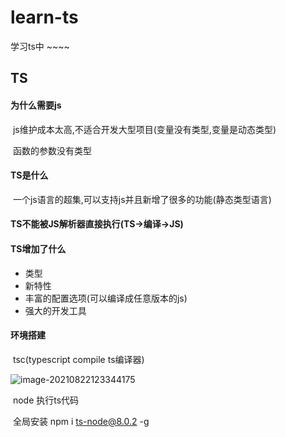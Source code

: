 # learn-ts
学习ts中 ~~~~
## TS

#### 	为什么需要js

​	js维护成本太高,不适合开发大型项目(变量没有类型,变量是动态类型)

​	函数的参数没有类型

#### 	TS是什么

​	一个js语言的超集,可以支持js并且新增了很多的功能(静态类型语言)

#### 	TS不能被JS解析器直接执行(TS->编译->JS)

#### 	TS增加了什么

- 类型
- 新特性
- 丰富的配置选项(可以编译成任意版本的js)
- 强大的开发工具



#### 环境搭建

​	tsc(typescript compile  ts编译器)

![image-20210822123344175](C:\Users\86153\AppData\Roaming\Typora\typora-user-images\image-20210822123344175.png)

​	node 执行ts代码

​	全局安装 npm i ts-node@8.0.2 -g
